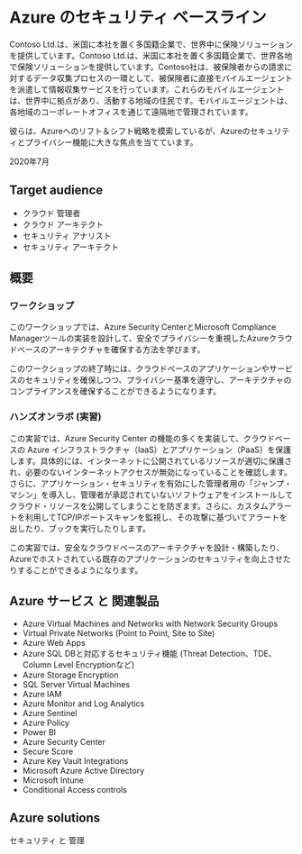 # Azure のセキュリティ ベースライン

Contoso Ltd.は、米国に本社を置く多国籍企業で、世界中に保険ソリューションを提供しています。Contoso Ltd.は、米国に本社を置く多国籍企業で、世界各地で保険ソリューションを提供しています。Contoso社は、被保険者からの請求に対するデータ収集プロセスの一環として、被保険者に直接モバイルエージェントを派遣して情報収集サービスを行っています。これらのモバイルエージェントは、世界中に拠点があり、活動する地域の住民です。モバイルエージェントは、各地域のコーポレートオフィスを通じて遠隔地で管理されています。

彼らは、Azureへのリフト＆シフト戦略を模索しているが、Azureのセキュリティとプライバシー機能に大きな焦点を当てています。

2020年7月

## Target audience

- クラウド 管理者
- クラウド アーキテクト
- セキュリティ アナリスト
- セキュリティ アーキテクト

## 概要

### ワークショップ

このワークショップでは、Azure Security CenterとMicrosoft Compliance Managerツールの実装を設計して、安全でプライバシーを重視したAzureクラウドベースのアーキテクチャを確保する方法を学びます。

このワークショップの終了時には、クラウドベースのアプリケーションやサービスのセキュリティを確保しつつ、プライバシー基準を遵守し、アーキテクチャのコンプライアンスを確保することができるようになります。

### ハンズオンラボ (実習)

この実習では、Azure Security Center の機能の多くを実装して、クラウドベースの Azure インフラストラクチャ（IaaS）とアプリケーション（PaaS）を保護します。具体的には、インターネットに公開されているリソースが適切に保護され、必要のないインターネットアクセスが無効になっていることを確認します。さらに、アプリケーション・セキュリティを有効にした管理者用の「ジャンプ・マシン」を導入し、管理者が承認されていないソフトウェアをインストールしてクラウド・リソースを公開してしまうことを防ぎます。さらに、カスタムアラートを利用してTCP/IPポートスキャンを監視し、その攻撃に基づいてアラートを出したり、ブックを実行したりします。

この実習では、安全なクラウドベースのアーキテクチャを設計・構築したり、Azureでホストされている既存のアプリケーションのセキュリティを向上させたりすることができるようになります。

## Azure サービス と 関連製品

- Azure Virtual Machines and Networks with Network Security Groups
- Virtual Private Networks (Point to Point, Site to Site)
- Azure Web Apps
- Azure SQL DBと対応するセキュリティ機能 (Threat Detection、TDE、Column Level Encryptionなど)
- Azure Storage Encryption
- SQL Server Virtual Machines
- Azure IAM
- Azure Monitor and Log Analytics
- Azure Sentinel
- Azure Policy
- Power BI
- Azure Security Center
- Secure Score
- Azure Key Vault Integrations
- Microsoft Azure Active Directory
- Microsoft Intune
- Conditional Access controls

## Azure solutions

セキュリティ と 管理

